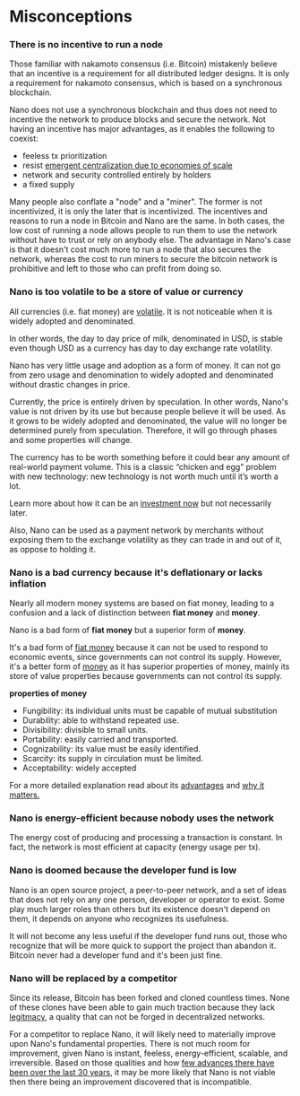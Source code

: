 # Misconceptions

### There is no incentive to run a node

Those familiar with nakamoto consensus (i.e. Bitcoin) mistakenly believe that an incentive is a requirement for all distributed ledger designs. It is only a requirement for nakamoto consensus, which is based on a synchronous blockchain.

Nano does not use a synchronous blockchain and thus does not need to incentive the network to produce blocks and secure the network. Not having an incentive has major advantages, as it enables the following to coexist:

- feeless tx prioritization
- resist <a href="https://medium.com/@clemahieu/emergent-centralization-due-to-economies-of-scale-83cc85a7cbef" target="_blank">emergent centralization due to economies of scale</a>
- network and security controlled entirely by holders
- a fixed supply

Many people also conflate a "node" and a "miner". The former is not incentivized, it is only the later that is incentivized. The incentives and reasons to run a node in Bitcoin and Nano are the same. In both cases, the low cost of running a node allows people to run them to use the network without have to trust or rely on anybody else. The advantage in Nano's case is that it doesn't cost much more to run a node that also secures the network, whereas the cost to run miners to secure the bitcoin network is prohibitive and left to those who can profit from doing so.

### Nano is too volatile to be a store of value or currency

All currencies (i.e. fiat money) are <a href="https://en.wikipedia.org/wiki/Foreign_exchange_market" target="_blank">volatile</a>. It is not noticeable when it is widely adopted and denominated.

In other words, the day to day price of milk, denominated in USD, is stable even though USD as a currency has day to day exchange rate volatility.

Nano has very little usage and adoption as a form of money. It can not go from zero usage and denomination to widely adopted and denominated without drastic changes in price.

Currently, the price is entirely driven by speculation. In other words, Nano's value is not driven by its use but because people believe it will be used. As it grows to be widely adopted and denominated, the value will no longer be determined purely from speculation. Therefore, it will go through phases and some properties will change.

The currency has to be worth something before it could bear any amount of real-world payment volume. This is a classic “chicken and egg” problem with new technology: new technology is not worth much until it’s worth a lot.

Learn more about how it can be an <a href="/introduction/investment-thesis">investment now</a> but not necessarily later.

Also, Nano can be used as a payment network by merchants without exposing them to the exchange volatility as they can trade in and out of it, as oppose to holding it.

### Nano is a bad currency because it's deflationary or lacks inflation

Nearly all modern money systems are based on fiat money, leading to a confusion and a lack of distinction between **fiat money** and **money**.

Nano is a bad form of **fiat money** but a superior form of **money**.

It's a bad form of <a href="https://en.wikipedia.org/wiki/Fiat_money" target="_blank">fiat money</a> because it can not be used to respond to economic events, since governments can not control its supply. However, it's a better form of <a href="https://en.wikipedia.org/wiki/Money" target="_blank">money</a> as it has superior properties of money, mainly its store of value properties because governments can not control its supply.

**properties of money**

- Fungibility: its individual units must be capable of mutual substitution
- Durability: able to withstand repeated use.
- Divisibility: divisible to small units.
- Portability: easily carried and transported.
- Cognizability: its value must be easily identified.
- Scarcity: its supply in circulation must be limited.
- Acceptability: widely accepted

For a more detailed explanation read about its <a href="/introduction/advantages">advantages</a> and <a href="/introduction/why-it-matters">why it matters.</a>

### Nano is energy-efficient because nobody uses the network

The energy cost of producing and processing a transaction is constant. In fact, the network is most efficient at capacity (energy usage per tx).

### Nano is doomed because the developer fund is low

Nano is an open source project, a peer-to-peer network, and a set of ideas that does not rely on any one person, developer or operator to exist. Some play much larger roles than others but its existence doesn't depend on them, it depends on anyone who recognizes its usefulness.

It will not become any less useful if the developer fund runs out, those who recognize that will be more quick to support the project than abandon it. Bitcoin never had a developer fund and it's been just fine.

### Nano will be replaced by a competitor

Since its release, Bitcoin has been forked and cloned countless times. None of these clones have been able to gain much traction because they lack <a href="https://vitalik.ca/general/2021/03/23/legitimacy.html" target="_blank">legitmacy</a>, a quality that can not be forged in decentralized networks.

For a competitor to replace Nano, it will likely need to materially improve upon Nano's fundamental properties. There is not much room for improvement, given Nano is instant, feeless, energy-efficient, scalable, and irreversible. Based on those qualities and how <a href="/history/overview">few advances there have been over the last 30 years</a>, it may be more likely that Nano is not viable then there being an improvement discovered that is incompatible.

